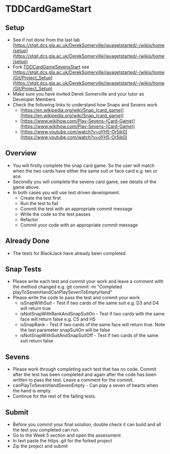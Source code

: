 # TDDCardGameStart
## Setup
* See if not done from the last lab [https://stgit.dcs.gla.ac.uk/DerekSomerville/javagetstarted/-/wikis/home/setup](https://stgit.dcs.gla.ac.uk/DerekSomerville/javagetstarted/-/wikis/home/setup)
* Fork [TDDCardGameSevensStart](https://stgit.dcs.gla.ac.uk/oose-2021-22-teaching-team/tddcardgamestart) see [https://stgit.dcs.gla.ac.uk/DerekSomerville/javagetstarted/-/wikis/home/Git/Project_Setup](https://stgit.dcs.gla.ac.uk/DerekSomerville/javagetstarted/-/wikis/home/Git/Project_Setup)
* Make sure you have invited Derek Somerville and your tutor as Developer Members
* Check the following links to understand how Snaps and Sevens work
  * [https://en.wikipedia.org/wiki/Snap_(card_game)](https://en.wikipedia.org/wiki/Snap_(card_game))
  * [https://www.wikihow.com/Play-Sevens-(Card-Game)](https://www.wikihow.com/Play-Sevens-(Card-Game))
  * [https://www.youtube.com/watch?v=oYH5-Or5ik0](https://www.youtube.com/watch?v=oYH5-Or5ik0)

## Overview
* You will firstly complete the snap card game. So the user will match when the two cards have either the same suit or face card e.g. ten or ace.
* Secondly you will complete the sevens card game, see details of the game above.
* In both cases you will use test driven development.
  * Create the test first
  * Run the test to fail
  * Commit the test with an appropriate commit message
  * Write the code so the test passes
  * Refactor
  * Commit your code with an appropriate commit message


## Already Done
* The tests for BlackJack have already been completed.

## Snap Tests
* Please write each test and commit your work and leave a comment with the method changed e.g. git commit -m "Completed playToSevenHandCanPlaySevenToEmptyHand"
* Please write the code to pass the test and commit your work
  * isSnapWithSuit - Test if two cards of the same suit e.g. D3 and D4 will return true
  * isNotSnapWithRankAndSnapSuitOn - Test if two cards with the same face will return false e.g. C5 and H5
  * isSnapRank - Test if two cards of the same face will return true. Note the last parameter snapSuitOn will be false
  * isNotSnapWithSuitAndSnapSuitOff - Test if two cards of the same suit return false

## Sevens
* Please work through completing each test that has no code. Commit after the test has been completed and again after the code has been written to pass the test. Leave a comment for the commit.
* canPlayToSevenHandSevenEmpty - Can play a seven of hearts when the hand is empty.
* Continue for the rest of the failing tests.

## Submit
* Before you commit your final solution, double check it can build and all the test you completed can run.
* Go to the Week 5 section and open the assessment
* In text paste the https .git for the forked project
* Zip the project and submit